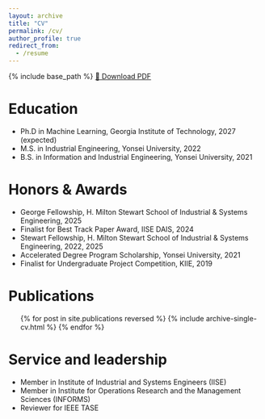 ```yaml
---
layout: archive
title: "CV"
permalink: /cv/
author_profile: true
redirect_from:
  - /resume
---
```


{% include base_path %}
[📄 Download PDF](/files/Yeonju_Lee_CV.pdf)

Education
======
* Ph.D in Machine Learning, Georgia Institute of Technology, 2027 (expected)
* M.S. in Industrial Engineering, Yonsei University, 2022
* B.S. in Information and Industrial Engineering, Yonsei University, 2021

Honors & Awards
======
* George Fellowship,  H. Milton Stewart School of Industrial & Systems Engineering, 2025
* Finalist for Best Track Paper Award, IISE DAIS, 2024
* Stewart Fellowship, H. Milton Stewart School of Industrial & Systems Engineering, 2022, 2025
* Accelerated Degree Program Scholarship, Yonsei University, 2021
* Finalist for Undergraduate Project Competition, KIIE, 2019
  
Publications
======
  <ul>{% for post in site.publications reversed %}
    {% include archive-single-cv.html %}
  {% endfor %}</ul>
  
Service and leadership
======
* Member in Institute of Industrial and Systems Engineers (IISE)
* Member in Institute for Operations Research and the Management Sciences (INFORMS)
* Reviewer for IEEE TASE
